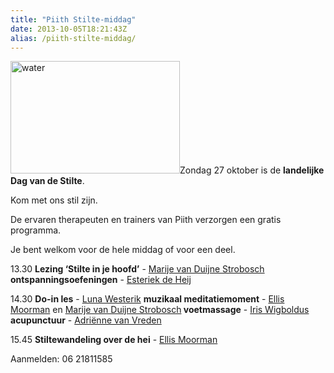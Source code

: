 ```yaml
---
title: "Piith Stilte-middag"
date: 2013-10-05T18:21:43Z
alias: /piith-stilte-middag/
---
```

<img class="alignright size-medium wp-image-479" alt="water" src="https://res.cloudinary.com/piith/image/upload/2013/10/20130722-USA-7103-271x180.jpg" width="271" height="180" />Zondag 27 oktober is de <strong>landelijke Dag van de Stilte</strong>.

Kom met ons stil zijn.

De ervaren therapeuten en trainers van Piith verzorgen een gratis programma.

Je bent welkom voor de hele middag of voor een deel.
<!--more-->

13.30 <strong>Lezing ‘Stilte in je hoofd’</strong> - <a title="Marije van Duijne Strobosch" href="https://piith.nl/wie-doet-wat/marije-van-duijne-strobosch/">Marije van Duijne Strobosch
</a><strong>ontspanningsoefeningen</strong> - <a title="Esteriek de Heij" href="https://piith.nl/wie-doet-wat/esteriek-de-heij/">Esteriek de Heij</a>

14.30 <strong>Do-in les</strong> - <a title="Luna Westerik" href="https://piith.nl/wie-doet-wat/luna-westerik/">Luna Westerik</a>
<strong>muzikaal meditatiemoment</strong> - <a title="Ellis Moorman" href="https://piith.nl/wie-doet-wat/ellis-moorman/">Ellis Moorman</a> en <a title="Marije van Duijne Strobosch" href="https://piith.nl/wie-doet-wat/marije-van-duijne-strobosch/">Marije van Duijne Strobosch</a><strong>
voetmassage</strong> - <a title="Iris Wigboldus" href="https://piith.nl/wie-doet-wat/iris-wigboldus/">Iris Wigboldus</a>
<strong>acupunctuur</strong> - <a title="Adriënne van Vreden" href="https://piith.nl/wie-doet-wat/adrienne-van-vreden/">Adriënne van Vreden</a>

15.45 <strong>Stiltewandeling over de hei</strong> - <a title="Ellis Moorman" href="https://piith.nl/wie-doet-wat/ellis-moorman/">Ellis Moorman</a>

Aanmelden: 06 21811585